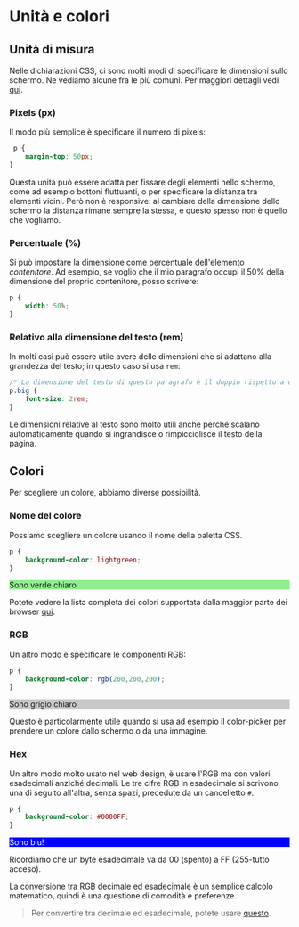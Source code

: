 # Unità e colori

## Unità di misura
Nelle dichiarazioni CSS, ci sono molti modi di specificare le dimensioni sullo schermo. Ne vediamo alcune fra le più comuni. Per maggiori dettagli vedi [qui](https://www.w3schools.com/cssref/css_units.asp).

### Pixels (px)
Il modo più semplice è specificare il numero di pixels:

```css
 p {
    margin-top: 50px;
}
```

Questa unità può essere adatta per fissare degli elementi nello schermo, come ad esempio bottoni fluttuanti, o per specificare la distanza tra elementi vicini. Però non è responsive: al cambiare della dimensione dello schermo la distanza rimane sempre la stessa, e questo spesso non è quello che vogliamo.

### Percentuale (%)
Si può impostare la dimensione come percentuale dell'elemento _contenitore_. Ad esempio, se voglio che il mio paragrafo occupi il 50% della dimensione del proprio contenitore, posso scrivere:

```css
p {
    width: 50%;
}
```

### Relativo alla dimensione del testo (rem)
In molti casi può essere utile avere delle dimensioni che si adattano alla grandezza del testo; in questo caso si usa `rem`:

```css
/* La dimensione del testo di questo paragrafo è il doppio rispetto a quella base. */
p.big {
    font-size: 2rem;
}
```

Le dimensioni relative al testo sono molto utili anche perché scalano automaticamente quando si ingrandisce o rimpicciolisce il testo della pagina.

## Colori
Per scegliere un colore, abbiamo diverse possibilità.

### Nome del colore
Possiamo scegliere un colore usando il nome della paletta CSS.

```css
p {
    background-color: lightgreen;
}
```
<div style="background-color: lightgreen;">Sono verde chiaro</div>

Potete vedere la lista completa dei colori supportata dalla maggior parte dei browser [qui](https://www.w3schools.com/colors/colors_names.asp).

### RGB
Un altro modo è specificare le componenti RGB:

```css
p {
    background-color: rgb(200,200,200);
}
```

<div style="background-color: rgb(200,200,200);">Sono grigio chiaro</div>

Questo è particolarmente utile quando si usa ad esempio il color-picker per prendere un colore dallo schermo o da una immagine.

### Hex
Un altro modo molto usato nel web design, è usare l'RGB ma con valori esadecimali anziché decimali. Le tre cifre RGB in esadecimale si scrivono una di seguito all'altra, senza spazi, precedute da un cancelletto `#`.

```css
p {
    background-color: #0000FF;
}
```
<div style="background-color: #0000FF;color:white">Sono blu!</div>

Ricordiamo che un byte esadecimale va da 00 (spento) a FF (255-tutto acceso).

La conversione tra RGB decimale ed esadecimale è un semplice calcolo matematico, quindi è una questione di comodità e preferenze.

> Per convertire tra decimale ed esadecimale, potete usare [questo](https://www.w3schools.com/colors/colors_hexadecimal.asp).